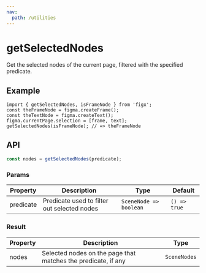 ```yaml
---
nav:
  path: /utilities
---
```


# getSelectedNodes

Get the selected nodes of the current page, filtered with the specified predicate.

## Example

```tsx
import { getSelectedNodes, isFrameNode } from 'figx';
const theFrameNode = figma.createFrame();
const theTextNode = figma.createText();
figma.currentPage.selection = [frame, text];
getSelectedNodes(isFrameNode); // => theFrameNode
```

## API

```ts
const nodes = getSelectedNodes(predicate);
```

### Params

| Property  | Description                                 | Type                   | Default      |
| --------- | ------------------------------------------- | ---------------------- | ------------ |
| predicate | Predicate used to filter out selected nodes | `SceneNode => boolean` | `() => true` |

### Result

| Property | Description                                                   | Type         |
| -------- | ------------------------------------------------------------- | ------------ |
| nodes    | Selected nodes on the page that matches the predicate, if any | `SceneNodes` |
